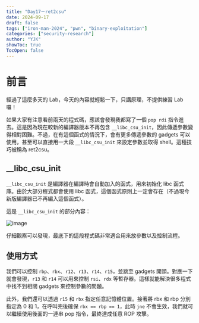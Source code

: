 ```yaml
---
title: "Day17－ret2csu"
date: 2024-09-17
draft: false
tags: ["iron-man-2024", "pwn", "binary-exploitation"]
categories: ["security-research"]
author: "YJK"
showToc: true
TocOpen: false
---
```



# 前言

經過了這麼多天的 Lab，今天的內容就輕鬆一下，只講原理，不提供練習 Lab 囉！

如果大家有注意看前兩天的程式碼，應該會發現我都寫了一個 `pop rdi` 指令進去。這是因為現在較新的編譯器版本不再包含 `__libc_csu_init`，因此傳遞參數變得相對困難。不過，在有這個函式的情況下，會有更多傳遞參數的 gadgets 可以使用，甚至可以直接用一大段 `__libc_csu_init` 來設定參數並取得 shell。這種技巧被稱為 ret2csu。

## __libc_csu_init

`__libc_csu_init` 是編譯器在編譯時會自動加入的函式，用來初始化 libc 函式庫。由於大部分程式都會使用 libc 函式，這個函式原則上一定會存在（不過現今新版編譯器已不再編入這個函式）。

這是 `__libc_csu_init` 的部分內容：

![image](https://hackmd.io/_uploads/rJwbI2LA0.png)

仔細觀察可以發現，最底下的這段程式碼非常適合用來放參數以及控制流程。

## 使用方式

我們可以控制 `rbp`、`rbx`、`r12`、`r13`、`r14`、`r15`，並跳至 gadgets 開頭。對應一下就會發現，`r13` 和 `r14` 可以用來控制 `rsi`、`rdx` 等暫存器。這樣就能解決很多程式中找不到相關 gadgets 來控制參數的問題。

此外，我們還可以透過 `r15` 和 `rbx` 指定任意記憶體位置。接著將 rbx 和 rbp 分別指定為 0 和 1，在呼叫完後確保 `rbx == rbp == 1`，此時 `jne` 不會生效，我們就可以繼續使用後面的一連串 pop 指令，最終達成任意 ROP 攻擊。